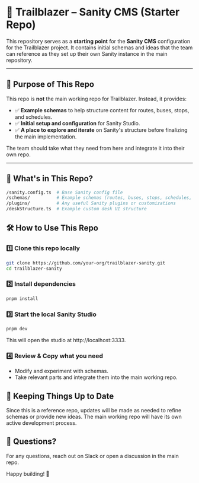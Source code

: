 # 🚌 Trailblazer – Sanity CMS (Starter Repo)

This repository serves as a **starting point** for the **Sanity CMS** configuration for the Trailblazer project. It contains initial schemas and ideas that the team can reference as they set up their own Sanity instance in the main repository.

---

## 🚀 Purpose of This Repo

This repo is **not** the main working repo for Trailblazer. Instead, it provides:

- ✅ **Example schemas** to help structure content for routes, buses, stops, and schedules.  
- ✅ **Initial setup and configuration** for Sanity Studio.  
- ✅ **A place to explore and iterate** on Sanity's structure before finalizing the main implementation.  

The team should take what they need from here and integrate it into their own repo.

---

## 📂 What's in This Repo?

```sh
/sanity.config.ts  # Base Sanity config file
/schemas/          # Example schemas (routes, buses, stops, schedules, etc.)
/plugins/          # Any useful Sanity plugins or customizations
/deskStructure.ts  # Example custom desk UI structure
```
## 🛠 How to Use This Repo
### 1️⃣ Clone this repo locally
```sh
git clone https://github.com/your-org/trailblazer-sanity.git
cd trailblazer-sanity
```
### 2️⃣ Install dependencies
```sh
pnpm install
```
### 3️⃣ Start the local Sanity Studio
```sh
pnpm dev
```
This will open the studio at http://localhost:3333.

### 4️⃣ Review & Copy what you need

- Modify and experiment with schemas.
- Take relevant parts and integrate them into the main working repo.

## 🔄 Keeping Things Up to Date
Since this is a reference repo, updates will be made as needed to refine schemas or provide new ideas. The main working repo will have its own active development process.

## 🤝 Questions?
For any questions, reach out on Slack or open a discussion in the main repo.

Happy building! 🚀

